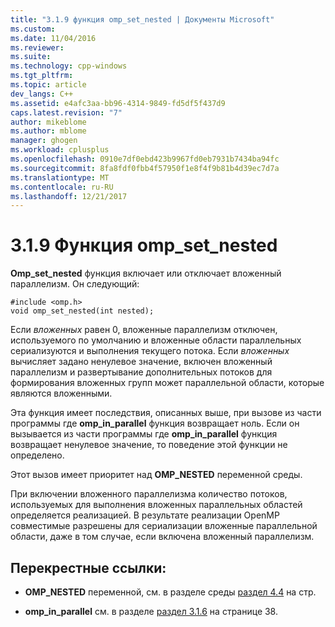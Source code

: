 ```yaml
---
title: "3.1.9 функция omp_set_nested | Документы Microsoft"
ms.custom: 
ms.date: 11/04/2016
ms.reviewer: 
ms.suite: 
ms.technology: cpp-windows
ms.tgt_pltfrm: 
ms.topic: article
dev_langs: C++
ms.assetid: e4afc3aa-bb96-4314-9849-fd5df5f437d9
caps.latest.revision: "7"
author: mikeblome
ms.author: mblome
manager: ghogen
ms.workload: cplusplus
ms.openlocfilehash: 0910e7df0ebd423b9967fd0eb7931b7434ba94fc
ms.sourcegitcommit: 8fa8fdf0fbb4f57950f1e8f4f9b81b4d39ec7d7a
ms.translationtype: MT
ms.contentlocale: ru-RU
ms.lasthandoff: 12/21/2017
---
```

# <a name="319-ompsetnested-function"></a>3.1.9 Функция omp_set_nested
**Omp_set_nested** функция включает или отключает вложенный параллелизм. Он следующий:  
  
```  
#include <omp.h>  
void omp_set_nested(int nested);  
```  
  
 Если *вложенных* равен 0, вложенные параллелизм отключен, используемого по умолчанию и вложенные области параллельных сериализуются и выполнения текущего потока. Если *вложенных* вычисляет задано ненулевое значение, включен вложенный параллелизм и развертывание дополнительных потоков для формирования вложенных групп может параллельной области, которые являются вложенными.  
  
 Эта функция имеет последствия, описанных выше, при вызове из части программы где **omp_in_parallel** функция возвращает ноль. Если он вызывается из части программы где **omp_in_parallel** функция возвращает ненулевое значение, то поведение этой функции не определено.  
  
 Этот вызов имеет приоритет над **OMP_NESTED** переменной среды.  
  
 При включении вложенного параллелизма количество потоков, используемых для выполнения вложенных параллельных областей определяется реализацией. В результате реализации OpenMP совместимые разрешены для сериализации вложенные параллельной области, даже в том случае, если включена вложенный параллелизм.  
  
## <a name="cross-references"></a>Перекрестные ссылки:  
  
-   **OMP_NESTED** переменной, см. в разделе среды [раздел 4.4](../../parallel/openmp/4-4-omp-nested.md) на стр.  
  
-   **omp_in_parallel** см. в разделе [раздел 3.1.6](../../parallel/openmp/3-1-6-omp-in-parallel-function.md) на странице 38.